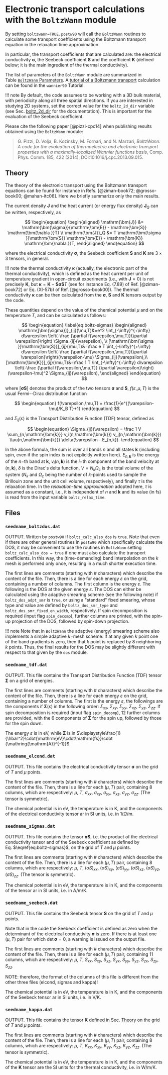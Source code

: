 # Electronic transport calculations with the `BoltzWann` module

By setting `boltzwann=TRUE`, `postw90` will call the
`BoltzWann` routines to calculate some transport coefficients using the
Boltzmann transport equation in the relaxation time approximation.

In particular, the transport coefficients that are calculated are: the
electrical conductivity $\mathrm{\bm{\sigma}}$, the Seebeck coefficient
$\mathrm{\bm{S}}$ and the coefficient $\mathrm{\bm{K}}$ (defined below;
it is the main ingredient of the thermal conductivity).

The list of parameters of the `BoltzWann` module are summarized in
Table [`BoltzWann` Parameters](postw90params.md#boltzwann-parameters).
A [tutorial of a Boltzmann transport](../../tutorials/tutorial_16.md)
calculation can be found in the `wannier90` Tutorial.

!!! note
    By default, the code assumes to be working with a 3D bulk
    material, with periodicity along all three spatial directions. If you
    are interested in studying 2D systems, set the correct value for the
    `boltz_2d_dir` variable
    (see Sec. [boltz_2d_dir](postw90params.md#sec:boltz2ddir) for the documentation).
    This is important
    for the evaluation of the Seebeck coefficient.

Please cite the following paper [@pizzi-cpc14] when publishing results
obtained using the `BoltzWann` module:

> G. Pizzi, D. Volja, B. Kozinsky, M. Fornari, and N. Marzari,
> *BoltzWann: A code for the evaluation of thermoelectric and electronic
> transport properties with a maximally-localized Wannier functions
> basis*,
> Comp. Phys. Comm. 185, 422 (2014), DOI:10.1016/j.cpc.2013.09.015.

## Theory

The theory of the electronic transport using the Boltzmann transport
equations can be found for instance in
Refs. [@ziman-book72; @grosso-book00; @mahan-itc06]. Here we briefly
summarize only the main results.

The current density $\mathrm{\bm{J}}$ and the heat current (or energy
flux density) $\mathrm{\bm{J}}_Q$ can be written, respectively, as

$$
\begin{equation}
\begin{aligned}
  \mathrm{\bm{J}}   &= \mathrm{\bm{\sigma}}(\mathrm{\bm{E}} - \mathrm{\bm{S}}
  \mathrm{\bm{\nabla }}T) \\
  \mathrm{\bm{J}}_Q &= T \mathrm{\bm{\sigma }}\mathrm{\bm{S}} \mathrm{\bm{E}} -
  \mathrm{\bm{K}} \mathrm{\bm{\nabla }}T,
\end{aligned}
\end{equation}
$$

where the electrical conductivity
$\mathrm{\bm{\sigma}}$, the Seebeck coefficient $\mathrm{\bm{S}}$ and
$\mathrm{\bm{K}}$ are $3\times 3$ tensors, in general.

!!! note
    the thermal conductivity $\mathrm{\bm{\kappa}}$ (actually, the
    electronic part of the thermal conductivity), which is defined as the
    heat current per unit of temperature gradient in open-circuit
    experiments (i.e., with $\mathrm{\bm{J}}=0$) is not precisely
    $\mathrm{\bm{K}}$, but
    $\mathrm{\bm{\kappa }}= \mathrm{\bm{K}}-\mathrm{\bm{S}}
    \mathrm{\bm{\sigma }}\mathrm{\bm{S}} T$
    (see for instance Eq. (7.89) of Ref. [@ziman-book72] or Eq. (XI-57b) of
    Ref. [@grosso-book00]). The thermal conductivity $\mathrm{\bm{\kappa}}$
    can be then calculated from the $\mathrm{\bm{\sigma}}$,
    $\mathrm{\bm{S}}$ and $\mathrm{\bm{K}}$ tensors output by the code.

These quantities depend on the value of the chemical potential $\mu$ and
on the temperature $T$, and can be calculated as follows:

$$
\begin{equation}
\label{eq:boltz-sigmas}
\begin{aligned}
  \mathrm{[\bm{\sigma}]}_{ij}(\mu,T)&=e^2 \int_{-\infty}^{+\infty} d\varepsilon
  \left(-\frac {\partial f(\varepsilon,\mu,T)}{\partial \varepsilon}\right)
  \Sigma_{ij}(\varepsilon), \\
  [\mathrm{\bm{\sigma }}\mathrm{\bm{S}}]_{ij}(\mu,T)&=\frac e T
  \int_{-\infty}^{+\infty} d\varepsilon \left(-\frac {\partial
  f(\varepsilon,\mu,T)}{\partial \varepsilon}\right)(\varepsilon-\mu)
  \Sigma_{ij}(\varepsilon),\\
  [\mathrm{\bm{K}}]_{ij}(\mu,T)&=\frac 1 T \int_{-\infty}^{+\infty}
  d\varepsilon \left(-\frac {\partial f(\varepsilon,\mu,T)}
  {\partial \varepsilon}\right)(\varepsilon-\mu)^2 \Sigma_{ij}(\varepsilon),
\end{aligned}
\end{equation}
$$

where $[\mathrm{\bm{\sigma }}\mathrm{\bm{S}}]$ denotes
the product of the two tensors $\mathrm{\bm{\sigma}}$ and
$\mathrm{\bm{S}}$, $f(\varepsilon,\mu,T)$ is the usual Fermi--Dirac
distribution function

$$
\begin{equation}
f(\varepsilon,\mu,T) = \frac{1}{e^{(\varepsilon-\mu)/K_B T}+1}
\end{equation}
$$

and
$\Sigma_{ij}(\varepsilon)$ is the Transport Distribution Function (TDF)
tensor, defined as

$$
\begin{equation}
\Sigma_{ij}(\varepsilon) = \frac 1 V \sum_{n,\mathrm{\bm{k}}}
v_i(n,\mathrm{\bm{k}}) v_j(n,\mathrm{\bm{k}}) \tau(n,\mathrm{\bm{k}})
\delta(\varepsilon - E_{n,k}).
\end{equation}
$$

In the above formula, the sum is over all bands $n$ and all states
$\mathrm{\bm{k}}$ (including spin, even if the spin index is not
explicitly written here). $E_{n,\mathrm{\bm{k}}}$ is the energy of the
$n-$th band at $\mathrm{\bm{k}}$, $v_i(n,\mathrm{\bm{k}})$ is the $i-$th
component of the band velocity at $(n,\mathrm{\bm{k}})$, $\delta$ is the
Dirac's delta function, $V = N_k \Omega_c$ is the total volume of the
system ($N_k$ and $\Omega_c$ being the number of $k$-points used to
sample the Brillouin zone and the unit cell volume, respectively), and
finally $\tau$ is the relaxation time. In the *relaxation-time
approximation* adopted here, $\tau$ is assumed as a constant, i.e., it
is independent of $n$ and $\mathrm{\bm{k}}$ and its value (in fs) is
read from the input variable `boltz_relax_time`.

## Files

### `seedname_boltzdos.dat`

OUTPUT. Written by `postw90` if `boltz_calc_also_dos` is `true`. Note
that even if there are other general routines in `postw90` which
specifically calculate the DOS, it may be convenient to use the routines
in `BoltzWann` setting `boltz_calc_also_dos = true` if one must also
calculate the transport coefficients. In this way, the (time-demanding)
band interpolation on the $k$ mesh is performed only once, resulting in
a much shorter execution time.

The first lines are comments (starting with \# characters) which
describe the content of the file. Then, there is a line for each energy
$\varepsilon$ on the grid, containing a number of columns. The first
column is the energy $\varepsilon$. The following is the DOS at the
given energy $\varepsilon$. The DOS can either be calculated using the
adaptive smearing scheme (see the following note) if `boltz_dos_adpt_smr`
is `true`, or using
a "standard" fixed smearing, whose type and value are defined by
`boltz_dos_smr_type` and `boltz_dos_smr_fixed_en_width`, respectively.
If spin decomposition is required (input flag `spin_decomp`), further
columns are printed, with the spin-up projection of the DOS, followed by
spin-down projection.

!!! note
    Note that in `BoltzWann` the adaptive (energy) smearing scheme
    also implements a simple adaptive $k-$mesh scheme: if at any given
    $k$ point one of the band gradients is zero, then that $k$ point is
    replaced by 8 neighboring $k$ points. Thus, the final results for
    the DOS may be slightly different with respect to that given by the
    `dos` module.

### `seedname_tdf.dat`

OUTPUT. This file contains the Transport Distribution Function (TDF)
tensor $\mathrm{\bm{\Sigma}}$ on a grid of energies.

The first lines are comments (starting with \# characters) which
describe the content of the file. Then, there is a line for each energy
$\varepsilon$ on the grid, containing a number of columns. The first is
the energy $\varepsilon$, the followings are the components if
$\mathrm{\bm{\Sigma}}(\varepsilon)$ in the following order:
$\Sigma_{xx}$, $\Sigma_{xy}$, $\Sigma_{yy}$, $\Sigma_{xz}$,
$\Sigma_{yz}$, $\Sigma_{zz}$. If spin decomposition is required (input
flag `spin_decomp`), 12 further columns are provided, with the 6
components of $\mathrm{\bm{\Sigma}}$ for the spin up, followed by those
for the spin down.

The energy $\varepsilon$ is in eV, while $\mathrm{\bm{\Sigma}}$ is in
$\displaystyle\frac{1}{\hbar^2}\cdot{\mathrm{eV}\cdot\mathrm{fs}}\cdot
{\mathring{\mathrm{A}}^{-1}}$.

### `seedname_elcond.dat`

OUTPUT. This file contains the electrical conductivity tensor
$\mathrm{\bm{\sigma}}$ on the grid of $T$ and $\mu$ points.

The first lines are comments (starting with \# characters) which
describe the content of the file. Then, there is a line for each
$(\mu,T)$ pair, containing 8 columns, which are respectively: $\mu$,
$T$, $\sigma_{xx}$, $\sigma_{xy}$, $\sigma_{yy}$, $\sigma_{xz}$,
$\sigma_{yz}$, $\sigma_{zz}$. (The tensor is symmetric).

The chemical potential is in eV, the temperature is in K, and the
components of the electrical conductivity tensor ar in SI units, i.e. in
1/$\Omega$/m.

### `seedname_sigmas.dat`

OUTPUT. This file contains the tensor
$\mathrm{\bm{\sigma}}\mathrm{\bm{S}}$, i.e. the product of the
electrical conductivity tensor and of the Seebeck coefficient as defined
by Eq. $\eqref{eq:boltz-sigmas}$, on the grid of $T$ and $\mu$ points.

The first lines are comments (starting with \# characters) which
describe the content of the file. Then, there is a line for each
$(\mu,T)$ pair, containing 8 columns, which are respectively: $\mu$,
$T$, $(\sigma S)_{xx}$, $(\sigma S)_{xy}$, $(\sigma S)_{yy}$,
$(\sigma S)_{xz}$, $(\sigma S)_{yz}$, $(\sigma S)_{zz}$. (The tensor is
symmetric).

The chemical potential is in eV, the temperature is in K, and the
components of the tensor ar in SI units, i.e. in A/m/K.

### `seedname_seebeck.dat`

OUTPUT. This file contains the Seebeck tensor $\mathrm{\bm{S}}$ on the
grid of $T$ and $\mu$ points.

Note that in the code the Seebeck coefficient is defined as zero when
the determinant of the electrical conductivity $\mathrm{\bm{\sigma}}$ is
zero. If there is at least one $(\mu, T)$ pair for which
$\det \mathrm{\bm{\sigma}}=0$, a warning is issued on the output file.

The first lines are comments (starting with \# characters) which
describe the content of the file. Then, there is a line for each
$(\mu,T)$ pair, containing 11 columns, which are respectively: $\mu$,
$T$, $S_{xx}$, $S_{xy}$, $S_{xz}$, $S_{yx}$, $S_{yy}$, $S_{yz}$,
$S_{zx}$, $S_{zy}$, $S_{zz}$.

NOTE: therefore, the format of the columns of this file is different
from the other three files (elcond, sigmas and kappa)!

The chemical potential is in eV, the temperature is in K, and the
components of the Seebeck tensor ar in SI units, i.e. in V/K.

### `seedname_kappa.dat`

OUTPUT. This file contains the tensor $\mathrm{\bm{K}}$ defined in
Sec. [Theory](#theory) on the grid of $T$ and $\mu$ points.

The first lines are comments (starting with \# characters) which
describe the content of the file. Then, there is a line for each
$(\mu,T)$ pair, containing 8 columns, which are respectively: $\mu$,
$T$, $K_{xx}$, $K_{xy}$, $K_{yy}$, $K_{xz}$, $K_{yz}$, $K_{zz}$. (The
tensor is symmetric).

The chemical potential is in eV, the temperature is in K, and the
components of the $\mathrm{\bm{K}}$ tensor are the SI units for the
thermal conductivity, i.e. in W/m/K.
